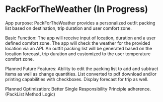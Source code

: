 # PackForTheWeather (In Progress)

App purpose:
PackForTheWeather provides a personalized outfit packing list based on destination, trip duration and user comfort zone.

Basic Function:
The app will receive input of location, duration and a user defined comfort zone.
The app will check the weather for the provided location via an API.
An outfit packing list will be generated based on the location forecast, trip duration and customized to the user temperature comfort zone.

Planned Future Features:
Ability to edit the packing list to add and subtract items as well as change quantities. 
List converted to pdf download and/or printing capabilities with checkboxes.
Display forecast for trip as well.

Planned Optimization:
Better Single Responsibility Principle adherence. (PackList Method Logic)
